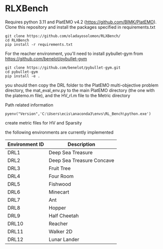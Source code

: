 # RLXBench
Requires python 3.11 and PlatEMO v4.2 (https://github.com/BIMK/PlatEMO). <br />
Clone this repository and install the packages specified in requirements.txt <br />
```
git clone https://github.com/oladayosolomon/RLXBench/
cd RLXBench
pip install -r requirements.txt
```
For the reacher environment, you'll need to install pybullet-gym from https://github.com/benelot/pybullet-gym<br />
```
git clone https://github.com/benelot/pybullet-gym.git
cd pybullet-gym
pip install -e .
```
you should then copy the DRL folder to the PlatEMO multi-objective problem directory, the mat_eval_env.py to the main PlatEMO directory (the one with the platemo.m file), and the HV_rl.m file to the Metric directory<br />

Path related information<br />

```
pyenv("Version",'C:\Users\ecis\anaconda3\envs\RL_Bench\python.exe')

```

create metric files for HV and Sparsity 


the following environments are currently implemented

| **Environment ID** | **Description**                |
|--------------------|--------------------------------|
| DRL1               | Deep Sea Treasure              |
| DRL2               | Deep Sea Treasure Concave      |
| DRL3               | Fruit Tree                     |
| DRL4               | Four Room                      |
| DRL5               | Fishwood                       |
| DRL6               | Minecart                       |
| DRL7               | Ant                            |
| DRL8               | Hopper                         |
| DRL9               | Half Cheetah                   |
| DRL10              | Reacher                        |
| DRL11              | Walker 2D                      |
| DRL12              | Lunar Lander                   |
